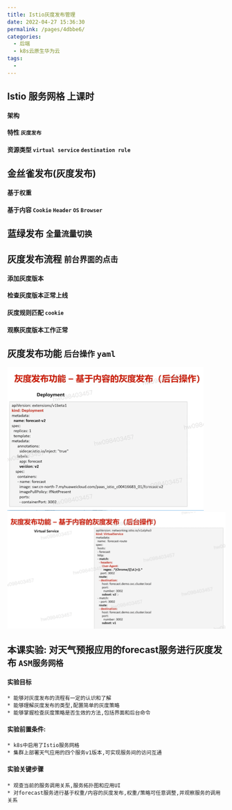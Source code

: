 ```yaml
---
title: Istio灰度发布管理
date: 2022-04-27 15:36:30
permalink: /pages/4dbbe6/
categories:
  - 后端
  - k8s云原生华为云
tags:
  - 
---
```




## Istio 服务网格 上课时
  #### 架构
  #### 特性  `灰度发布`
  #### 资源类型  `virtual service` `destination rule`



## 金丝雀发布(灰度发布)
  #### 基于权重
  #### 基于内容 `Cookie` `Header` `OS` `Browser`

## 蓝绿发布 `全量流量切换`


## 灰度发布流程 `前台界面的点击`
  #### 添加灰度版本
  #### 检查灰度版本正常上线
  #### 灰度规则匹配 `cookie`
  #### 观察灰度版本工作正常

## 灰度发布功能 `后台操作` `yaml`









<img src="./minilet/image-20220427155527269.png" alt="image-20220427155527269" style="zoom:50%;" />





<img src="./minilet/image-20220427160649692.png" alt="image-20220427160649692" style="zoom:50%;" />





## 本课实验: 对天气预报应用的forecast服务进行灰度发布 `ASM服务网格`
  #### 实验目标
    * 能够对灰度发布的流程有一定的认识和了解
    * 能够理解灰度发布的类型,配置简单的灰度策略
    * 能够掌握检查灰度策略是否生效的方法,包括界面和后台命令
  #### 实验前置条件:
    * k8s中启用了Istio服务网格
    * 集群上部署天气应用的四个服务v1版本,可实现服务间的访问互通
  #### 实验关键步骤
    * 观查当前的服务调用关系,服务拓扑图和应用UI
    * 对forecast服务进行基于权重/内容的灰度发布,权重/策略可任意调整,并观察服务的调用关系






